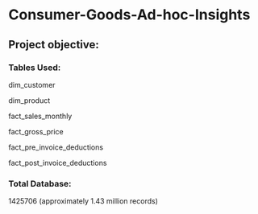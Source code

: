 # Consumer-Goods-Ad-hoc-Insights
## Project objective:
### Tables Used:
 dim_customer
 
 dim_product
 
 fact_sales_monthly
 
 fact_gross_price
 
 fact_pre_invoice_deductions
 
 fact_post_invoice_deductions
 
### Total Database: 
1425706 (approximately 1.43 million records)

